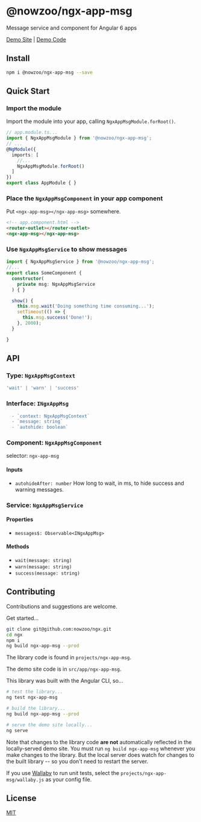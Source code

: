 # @nowzoo/ngx-app-msg

Message service and component for Angular 6 apps

[Demo Site](https://nowzoo.github.io/ngx/ngx-app-msg) | [Demo Code](https://github.com/nowzoo/ngx/tree/master/src/app/ngx-app-msg)

## Install
```bash
npm i @nowzoo/ngx-app-msg --save
```



## Quick Start

### Import the module
Import the module into your app, calling `NgxAppMsgModule.forRoot()`.

```ts
// app.module.ts...
import { NgxAppMsgModule } from '@nowzoo/ngx-app-msg';
// ...
@NgModule({
  imports: [
    //...
    NgxAppMsgModule.forRoot()
  ]
})
export class AppModule { }
```

### Place the `NgxAppMsgComponent` in your app component
Put `<ngx-app-msg></ngx-app-msg>` somewhere.
```html
<!-- app.component.html -->
<router-outlet></router-outlet>
<ngx-app-msg></ngx-app-msg>
```

### Use `NgxAppMsgService` to show messages
```ts
import { NgxAppMsgService } from '@nowzoo/ngx-app-msg';
//...
export class SomeComponent {
  constructor(
    private msg: NgxAppMsgService
  ) { }

  show() {
    this.msg.wait('Doing something time consuming...');
    setTimeout(() => {
      this.msg.success('Done!');
    }, 2000);
  }

}
```

## API

### Type: `NgxAppMsgContext`

````ts
'wait' | 'warn' | 'success'
````

### Interface: `INgxAppMsg`

```ts
  - `context: NgxAppMsgContext`
  - `message: string`
  - `autohide: boolean`
```

### Component: `NgxAppMsgComponent`
selector: `ngx-app-msg`

#### Inputs
  - `autohideAfter: number` How long to wait, in ms, to hide success and warning messages. 

### Service: `NgxAppMsgService`

#### Properties
  - `messages$: Observable<INgxAppMsg>`

#### Methods
 - `wait(message: string)`
 - `warn(message: string)`
 - `success(message: string)`

## Contributing
Contributions and suggestions are welcome.

Get started...
```bash
git clone git@github.com:nowzoo/ngx.git
cd ngx
npm i
ng build ngx-app-msg --prod
```

The library code is found in `projects/ngx-app-msg`.

The demo site code is in `src/app/ngx-app-msg`.

This library was built with the Angular CLI, so...

```bash
# test the library...
ng test ngx-app-msg

# build the library...
ng build ngx-app-msg --prod

# serve the demo site locally...
ng serve
```

Note that changes to the library code **are not** automatically reflected in the locally-served demo site. You must run `ng build ngx-app-msg` whenever you make changes to the library. But the local server does watch for changes to the built library -- so you don't need to restart the server.

If you use [Wallaby](https://wallabyjs.com/) to run unit tests, select the `projects/ngx-app-msg/wallaby.js` as your config file.

## License
[MIT](https://github.com/nowzoo/ngx/projects/ngx-app-msg/blob/master/LICENSE)
